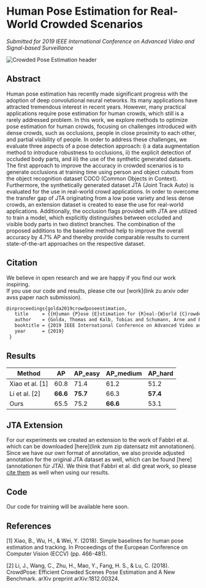 # Human Pose Estimation for Real-World Crowded Scenarios
_Submitted for 2019 IEEE International Conference on Advanced Video and Signal-based Surveillance_

![Crowded Pose Estimation header](https://github.com/thomasgolda/Human-Pose-Estimation-for-Real-World-Crowded-Scenarios/blob/master/header.png?raw=true)

## Abstract
Human pose estimation has recently made significant progress with the adoption of deep convolutional neural networks. Its many applications have attracted tremendous interest in recent years. However, many practical applications require pose estimation for human crowds, which still is a rarely addressed problem. In this work, we explore methods to optimize pose estimation for human crowds, focusing on challenges introduced with dense crowds, such as occlusions, people in close proximity to each other, and partial visibility of people. In order to address these challenges, we evaluate three aspects of a pose detection approach: i) a data augmentation method to introduce robustness to occlusions, ii) the explicit detection of occluded body parts,  and iii) the use of the synthetic generated datasets. The first approach to improve the accuracy in crowded scenarios is to generate occlusions at training time using person and object cutouts from the object recognition dataset COCO (Common Objects in Context). Furthermore, the synthetically generated dataset JTA (Joint Track Auto) is evaluated for the use in real-world crowd applications. In order to overcome the transfer gap of JTA originating from a low pose variety and less dense crowds, an extension dataset is created to ease the use for real-world applications. Additionally, the occlusion flags provided with JTA are utilized to train a model, which explicitly distinguishes between occluded and visible body parts in two distinct branches. The combination of the proposed additions to the baseline method help to improve the overall accuracy by 4.7\% AP and thereby provide comparable results to current state-of-the-art approaches on the respective dataset.

## Citation
We believe in open research and we are happy if you find our work inspiring.   
If you use our code and results, please cite our [work](link zu arxiv oder avss paper nach submission).

```latex
@inproceedings{golda2019crowdposeestimation,
   title     = {{H}uman {P}ose {E}stimation for {R}eal-{W}orld {C}rowded {S}cenarios},
   author    = {Golda, Thomas and Kalb, Tobias and Schumann, Arne and Beyerer, J\"uergen},
   booktitle = {2019 IEEE International Conference on Advanced Video and Signal-based Surveillance (AVSS)},
   year      = {2019}
 }
```

## Results
| Method          | AP      | AP_easy | AP_medium | AP_hard |
|-----------------|---------|---------|-----------|---------|
| Xiao et al. [1] | 60.8    | 71.4    | 61.2      | 51.2    |
| Li et al. [2]   | **66.6**| **75.7**| 66.3      | **57.4**|
| Ours            | 65.5    | 75.2    | **66.6**  | 53.1    |

## JTA Extension
For our experiments we created an extension to the work of Fabbri et al. which can be downloaded [here](link zum zip datensatz mit annotationen). Since we have our own format of annotation, we also provide adjusted annotation for the original JTA dataset as well, which can be found [here](annotationen für JTA). We think that Fabbri et al. did great work, so please [cite them](https://github.com/fabbrimatteo/JTA-Mods) as well when using our results.

## Code
Our code for training will be available here soon.

## References
[1] Xiao, B., Wu, H., & Wei, Y. (2018). Simple baselines for human pose estimation and tracking. In Proceedings of the European Conference on Computer Vision (ECCV) (pp. 466-481).

[2] Li, J., Wang, C., Zhu, H., Mao, Y., Fang, H. S., & Lu, C. (2018). CrowdPose: Efficient Crowded Scenes Pose Estimation and A New Benchmark. arXiv preprint arXiv:1812.00324.
